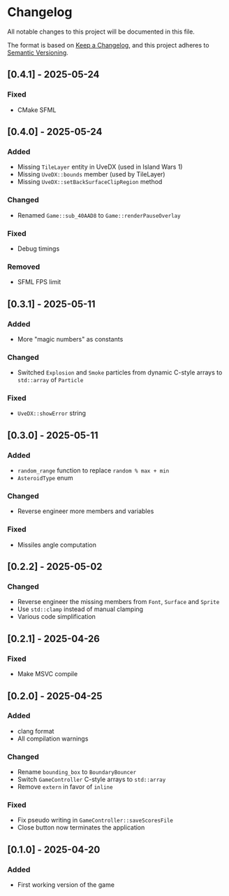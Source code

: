 # Changelog

All notable changes to this project will be documented in this file.

The format is based on [Keep a Changelog](https://keepachangelog.com/en/1.1.0/),
and this project adheres to [Semantic Versioning](https://semver.org/spec/v2.0.0.html).

## [0.4.1] - 2025-05-24

### Fixed

-   CMake SFML

## [0.4.0] - 2025-05-24

### Added

-   Missing `TileLayer` entity in UveDX (used in Island Wars 1)
-   Missing `UveDX::bounds` member (used by TileLayer)
-   Missing `UveDX::setBackSurfaceClipRegion` method

### Changed

-   Renamed `Game::sub_40AAD8` to `Game::renderPauseOverlay`

### Fixed

-   Debug timings

### Removed

-   SFML FPS limit

## [0.3.1] - 2025-05-11

### Added

-   More "magic numbers" as constants

### Changed

-   Switched `Explosion` and `Smoke` particles from dynamic C-style arrays to `std::array` of `Particle`

### Fixed

-   `UveDX::showError` string

## [0.3.0] - 2025-05-11

### Added

-   `random_range` function to replace `random % max + min`
-   `AsteroidType` enum

### Changed

-   Reverse engineer more members and variables

### Fixed

-   Missiles angle computation

## [0.2.2] - 2025-05-02

### Changed

-   Reverse engineer the missing members from `Font`, `Surface` and `Sprite`
-   Use `std::clamp` instead of manual clamping
-   Various code simplification

## [0.2.1] - 2025-04-26

### Fixed

-   Make MSVC compile

## [0.2.0] - 2025-04-25

### Added

-   clang format
-   All compilation warnings

### Changed

-   Rename `bounding_box` to `BoundaryBouncer`
-   Switch `GameController` C-style arrays to `std::array`
-   Remove `extern` in favor of `inline`

### Fixed

-   Fix pseudo writing in `GameController::saveScoresFile`
-   Close button now terminates the application

## [0.1.0] - 2025-04-20

### Added

-   First working version of the game
